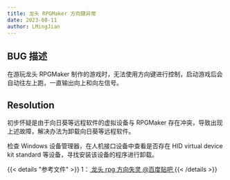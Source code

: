 ```yaml
---
title: 龙头 RPGMaker 方向键异常
date: 2023-08-11
author: LMingJian
---
```


## BUG 描述

在游玩龙头 RPGMaker 制作的游戏时，无法使用方向键进行控制，启动游戏后会自动往左上跑，一直输出向上和向左信号。

## Resolution

初步怀疑是由于向日葵等远程软件的虚拟设备与 RPGMaker 存在冲突，导致出现上述故障，解决办法为卸载向日葵等远程软件。

检查 Windows 设备管理器，在人机接口设备中查看是否存在 HID virtual device kit standard 等设备，寻找安装该设备的程序进行卸载。

{{< details "参考文件" >}} 
1：[ 龙头 rpg 方向失灵  @百度贴吧 ](https://tieba.baidu.com/p/7864541468)
{{< /details >}}